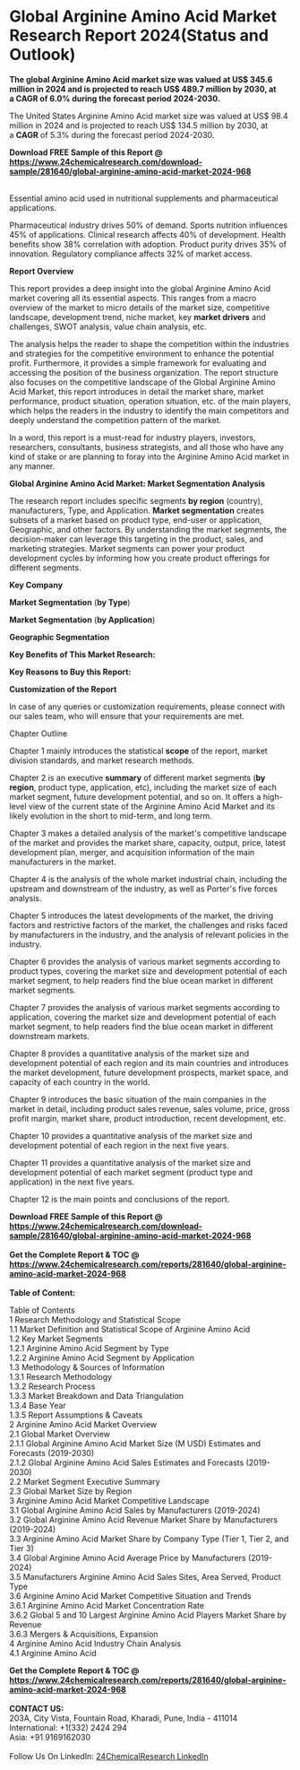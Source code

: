 <h1>Global Arginine Amino Acid Market Research Report 2024(Status and Outlook)</h1><p><strong>The global Arginine Amino Acid market size was valued at US$ 345.6 million in 2024 and is projected to reach US$ 489.7 million by 2030, at a CAGR of 6.0% during the forecast period 2024-2030.</strong></p><p>
</p><p>The United States Arginine Amino Acid market size was valued at US$ 98.4 million in 2024 and is projected to reach US$ 134.5 million by 2030, at a <strong>CAGR</strong> of 5.3% during the forecast period 2024-2030.</p><div><b>Download FREE Sample of this Report @ 
            <a href="https://www.24chemicalresearch.com/download-sample/281640/global-arginine-amino-acid-market-2024-968">
            https://www.24chemicalresearch.com/download-sample/281640/global-arginine-amino-acid-market-2024-968</a></b></div><br><p>
</p><p>Essential amino acid used in nutritional supplements and pharmaceutical applications.</p><p>
</p><p>Pharmaceutical industry drives 50% of demand. Sports nutrition influences 45% of applications. Clinical research affects 40% of development. Health benefits show 38% correlation with adoption. Product purity drives 35% of innovation. Regulatory compliance affects 32% of market access.</p><p>
</p><p><strong>Report Overview</strong></p><p>
</p><p></p><p>
</p><p>This report provides a deep insight into the global Arginine Amino Acid market covering all its essential aspects. This ranges from a macro overview of the market to micro details of the market size, competitive landscape, development trend, niche market, key <strong>market drivers</strong> and challenges, SWOT analysis, value chain analysis, etc.</p><p>
</p><p>The analysis helps the reader to shape the competition within the industries and strategies for the competitive environment to enhance the potential profit. Furthermore, it provides a simple framework for evaluating and accessing the position of the business organization. The report structure also focuses on the competitive landscape of the Global Arginine Amino Acid Market, this report introduces in detail the market share, market performance, product situation, operation situation, etc. of the main players, which helps the readers in the industry to identify the main competitors and deeply understand the competition pattern of the market.</p><p>
</p><p>In a word, this report is a must-read for industry players, investors, researchers, consultants, business strategists, and all those who have any kind of stake or are planning to foray into the Arginine Amino Acid market in any manner.</p><p>
</p><p><strong>Global Arginine Amino Acid Market: Market Segmentation Analysis</strong></p><p>
</p><p>The research report includes specific segments <strong>by region</strong> (country), manufacturers, Type, and Application. <strong>Market segmentation</strong> creates subsets of a market based on product type, end-user or application, Geographic, and other factors. By understanding the market segments, the decision-maker can leverage this targeting in the product, sales, and marketing strategies. Market segments can power your product development cycles by informing how you create product offerings for different segments.</p><p>
</p><p><strong>Key Company</strong></p><p>
</p><p>
</p><p><strong>Market Segmentation</strong> (<strong>by Type</strong>)</p><p>
</p><p>
</p><p><strong>Market Segmentation</strong> (<strong>by Application</strong>)</p><p>
</p><p>
</p><p><strong>Geographic Segmentation</strong></p><p>
</p><p>
</p><p><strong>Key Benefits of This Market Research:</strong></p><p>
</p><p>
</p><p><strong>Key Reasons to Buy this Report:</strong></p><p>
</p><p>
</p><p><strong>Customization of the Report</strong></p><p>
</p><p>In case of any queries or customization requirements, please connect with our sales team, who will ensure that your requirements are met.</p><p>
</p><p>Chapter Outline</p><p>
</p><p>Chapter 1 mainly introduces the statistical <strong>scope</strong> of the report, market division standards, and market research methods.</p><p>
</p><p>Chapter 2 is an executive <strong>summary</strong> of different market segments (<strong>by region</strong>, product type, application, etc), including the market size of each market segment, future development potential, and so on. It offers a high-level view of the current state of the Arginine Amino Acid Market and its likely evolution in the short to mid-term, and long term.</p><p>
</p><p>Chapter 3 makes a detailed analysis of the market's competitive landscape of the market and provides the market share, capacity, output, price, latest development plan, merger, and acquisition information of the main manufacturers in the market.</p><p>
</p><p>Chapter 4 is the analysis of the whole market industrial chain, including the upstream and downstream of the industry, as well as Porter's five forces analysis.</p><p>
</p><p>Chapter 5 introduces the latest developments of the market, the driving factors and restrictive factors of the market, the challenges and risks faced by manufacturers in the industry, and the analysis of relevant policies in the industry.</p><p>
</p><p>Chapter 6 provides the analysis of various market segments according to product types, covering the market size and development potential of each market segment, to help readers find the blue ocean market in different market segments.</p><p>
</p><p>Chapter 7 provides the analysis of various market segments according to application, covering the market size and development potential of each market segment, to help readers find the blue ocean market in different downstream markets.</p><p>
</p><p>Chapter 8 provides a quantitative analysis of the market size and development potential of each region and its main countries and introduces the market development, future development prospects, market space, and capacity of each country in the world.</p><p>
</p><p>Chapter 9 introduces the basic situation of the main companies in the market in detail, including product sales revenue, sales volume, price, gross profit margin, market share, product introduction, recent development, etc.</p><p>
</p><p>Chapter 10 provides a quantitative analysis of the market size and development potential of each region in the next five years.</p><p>
</p><p>Chapter 11 provides a quantitative analysis of the market size and development potential of each market segment (product type and application) in the next five years.</p><p>
</p><p>Chapter 12 is the main points and conclusions of the report.</p><div><b>Download FREE Sample of this Report @ 
            <a href="https://www.24chemicalresearch.com/download-sample/281640/global-arginine-amino-acid-market-2024-968">
            https://www.24chemicalresearch.com/download-sample/281640/global-arginine-amino-acid-market-2024-968</a></b></div><br><div><b>Get the Complete Report & TOC @ 
            <a href="https://www.24chemicalresearch.com/reports/281640/global-arginine-amino-acid-market-2024-968">
            https://www.24chemicalresearch.com/reports/281640/global-arginine-amino-acid-market-2024-968</a></b></div><br>
            <b>Table of Content:</b><p>Table of Contents<br />
 1 Research Methodology and Statistical Scope<br />
 1.1 Market Definition and Statistical Scope of Arginine Amino Acid<br />
 1.2 Key Market Segments<br />
 1.2.1 Arginine Amino Acid Segment by Type<br />
 1.2.2 Arginine Amino Acid Segment by Application<br />
 1.3 Methodology & Sources of Information<br />
 1.3.1 Research Methodology<br />
 1.3.2 Research Process<br />
 1.3.3 Market Breakdown and Data Triangulation<br />
 1.3.4 Base Year<br />
 1.3.5 Report Assumptions & Caveats<br />
 2 Arginine Amino Acid Market Overview<br />
 2.1 Global Market Overview<br />
 2.1.1 Global Arginine Amino Acid Market Size (M USD) Estimates and Forecasts (2019-2030)<br />
 2.1.2 Global Arginine Amino Acid Sales Estimates and Forecasts (2019-2030)<br />
 2.2 Market Segment Executive Summary<br />
 2.3 Global Market Size by Region<br />
 3 Arginine Amino Acid Market Competitive Landscape<br />
 3.1 Global Arginine Amino Acid Sales by Manufacturers (2019-2024)<br />
 3.2 Global Arginine Amino Acid Revenue Market Share by Manufacturers (2019-2024)<br />
 3.3 Arginine Amino Acid Market Share by Company Type (Tier 1, Tier 2, and Tier 3)<br />
 3.4 Global Arginine Amino Acid Average Price by Manufacturers (2019-2024)<br />
 3.5 Manufacturers Arginine Amino Acid Sales Sites, Area Served, Product Type<br />
 3.6 Arginine Amino Acid Market Competitive Situation and Trends<br />
 3.6.1 Arginine Amino Acid Market Concentration Rate<br />
 3.6.2 Global 5 and 10 Largest Arginine Amino Acid Players Market Share by Revenue<br />
 3.6.3 Mergers & Acquisitions, Expansion<br />
 4 Arginine Amino Acid Industry Chain Analysis<br />
 4.1 Arginine Amino Acid </p><div><b>Get the Complete Report & TOC @ 
            <a href="https://www.24chemicalresearch.com/reports/281640/global-arginine-amino-acid-market-2024-968">
            https://www.24chemicalresearch.com/reports/281640/global-arginine-amino-acid-market-2024-968</a></b></div><br><b>CONTACT US:</b><br>
            203A, City Vista, Fountain Road, Kharadi, Pune, India - 411014<br>
            International: +1(332) 2424 294<br>
            Asia: +91 9169162030 <br><br>
            Follow Us On LinkedIn: <a href="https://www.linkedin.com/company/24chemicalresearch/">24ChemicalResearch LinkedIn</a>